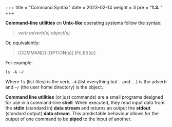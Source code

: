 +++
title = "Command Syntax"
date = 2023-02-14
weight = 3
pre = "<b>1.3. </b>"
+++

**Command-line utilities** on **Unix-like** operating systems follow the syntax:

> *verb* *adverb(s)* *object(s)*

Or, equivalently:

> [COMMAND] [OPTION(s)] [FILES(s)]

For example:

	ls -A ~/

Where `ls` (list files) is the verb, `-A` (list everything but `.` and `..`) is the adverb and `~/` (the user home directory) is the object. 

**Command line utilities** (or just commands) are a small programs designed for use in a command-line **shell**. When executed, they read input data from the **stdin** (standard in) **data stream** and returns an output the **stdout** (standard output) **data stream**. This predictable behaviour allows for the output of one command to be **piped** to the input of another.


